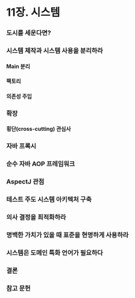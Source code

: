 # 11장. 시스템

### 도시를 세운다면?

### 시스템 제작과 시스템 사용을 분리하라

#### Main 분리
#### 팩토리
#### 의존성 주입

### 확장

#### 횡단(cross-cutting) 관심사

### 자바 프록시

### 순수 자바 AOP 프레임워크

### AspectJ 관점

### 테스트 주도 시스템 아키텍처 구축

### 의사 결정을 최적화하라

### 명백한 가치가 있을 때 표준을 현명하게 사용하라

### 시스템은 도메인 특화 언어가 필요하다

### 결론

### 참고 문헌
